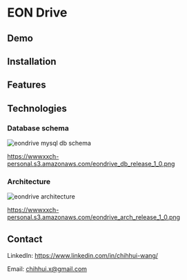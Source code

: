 # EON Drive

## Demo

## Installation

## Features

## Technologies

### Database schema

![eondrive mysql db schema](https://wwwxxch-personal.s3.amazonaws.com/eondrive_db_release_1_0.png)

https://wwwxxch-personal.s3.amazonaws.com/eondrive_db_release_1_0.png

### Architecture

![eondrive architecture](https://wwwxxch-personal.s3.amazonaws.com/eondrive_arch_release_1_0.png)

https://wwwxxch-personal.s3.amazonaws.com/eondrive_arch_release_1_0.png

## Contact
LinkedIn: https://www.linkedin.com/in/chihhui-wang/

Email: chihhui.x@gmail.com
